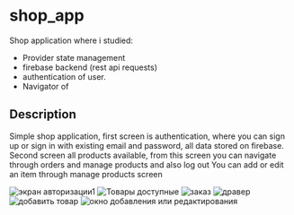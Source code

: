# shop_app

Shop application where i studied:
- Provider state management
- firebase backend (rest api requests)
- authentication of user.
- Navigator of


## Description

Simple shop application, first screen is authentication, where you can sign up or sign in with existing email and password, all data stored on firebase.
Second screen all products available, from this screen you can navigate through orders and manage products and also log out
You can add or edit an item through manage products screen


![экран авторизации1](https://user-images.githubusercontent.com/116317644/209667581-e109112a-3293-4d03-8f57-ba3340ce5e0d.png)
![Товары доступные](https://user-images.githubusercontent.com/116317644/209667880-c179afbe-1cd7-4a05-adbd-7bd9b928dc4f.PNG)
![заказ](https://user-images.githubusercontent.com/116317644/209667883-d6bf24e0-1d22-4c91-bd84-6c749c44eac4.PNG)
![дравер](https://user-images.githubusercontent.com/116317644/209667885-5bf39a90-456a-41fb-8176-c9b379985b0d.PNG)
![добавить товар](https://user-images.githubusercontent.com/116317644/209667914-5f9ef074-518a-4939-9f3d-81b204602ced.PNG)
![окно добавления или редактирования](https://user-images.githubusercontent.com/116317644/209667919-980af07a-8f05-46ee-85e4-91132b3c90e9.PNG)







